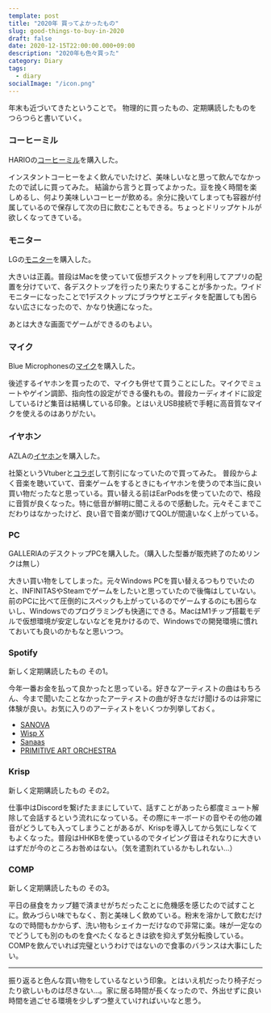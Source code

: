 ```yaml
---
template: post
title: "2020年 買ってよかったもの"
slug: good-things-to-buy-in-2020
draft: false
date: 2020-12-15T22:00:00.000+09:00
description: "2020年も色々買った"
category: Diary
tags:
  - diary
socialImage: "/icon.png"
---
```


年末も近づいてきたということで。
物理的に買ったもの、定期購読したものをつらつらと書いていく。

### コーヒーミル

HARIOの[コーヒーミル](https://www.amazon.co.jp/gp/product/B01B2O5VOM)を購入した。

インスタントコーヒーをよく飲んでいたけど、美味しいなと思って飲んでなかったので試しに買ってみた。
結論から言うと買ってよかった。豆を挽く時間を楽しめるし、何より美味しいコーヒーが飲める。余分に挽いてしまっても容器が付属しているので保存して次の日に飲むこともできる。ちょっとドリップケトルが欲しくなってきている。

### モニター

LGの[モニター](https://www.amazon.co.jp/gp/product/B07VJRWY48)を購入した。

大きいは正義。普段はMacを使っていて仮想デスクトップを利用してアプリの配置を分けていて、各デスクトップを行ったり来たりすることが多かった。ワイドモニターになったことで1デスクトップにブラウザとエディタを配置しても困らない広さになったので、かなり快適になった。

あとは大きな画面でゲームができるのもよい。

### マイク

Blue Microphonesの[マイク](https://www.amazon.co.jp/gp/product/B0822PMBTZ)を購入した。

後述するイヤホンを買ったので、マイクも併せて買うことにした。マイクでミュートやゲイン調節、指向性の設定ができる優れもの。普段カーディオイドに設定しているけど集音は結構している印象。とはいえUSB接続で手軽に高音質なマイクを使えるのはありがたい。

### イヤホン

AZLAの[イヤホン](https://www.aiuto-jp.co.jp/products/product_2944.php)を購入した。

社築というVtuberと[コラボ](https://www.youtube.com/watch?v=-eeZtj_9mJA)して割引になっていたので買ってみた。
普段からよく音楽を聴いていて、音楽ゲームをするときにもイヤホンを使うので本当に良い買い物だったなと思っている。買い替える前はEarPodsを使っていたので、格段に音質が良くなった。特に低音が鮮明に聞こえるので感動した。元々そこまでこだわりはなかったけど、良い音で音楽が聞けてQOLが間違いなく上がっている。

### PC

GALLERIAのデスクトップPCを購入した。（購入した型番が販売終了のためリンクは無し）

大きい買い物をしてしまった。元々Windows PCを買い替えるつもりでいたのと、INFINITASやSteamでゲームをしたいと思っていたので後悔はしていない。前のPCに比べて圧倒的にスペックも上がっているのでゲームするのにも困らないし、Windowsでのプログラミングも快適にできる。MacはM1チップ搭載モデルで仮想環境が安定しないなどを見かけるので、Windowsでの開発環境に慣れておいても良いのかもなと思いつつ。

### Spotify

新しく定期購読したもの その1。

今年一番お金を払って良かったと思っている。好きなアーティストの曲はもちろん、今まで聞いたことなかったアーティストの曲が好きなだけ聞けるのは非常に体験が良い。お気に入りのアーティストをいくつか列挙しておく。

- [SANOVA](https://open.spotify.com/artist/15fZ3hlvf6rcqHls6hZAbt?si=EPmXElndTgKuHxHKvdEVKA)
- [Wisp X](https://open.spotify.com/artist/6qxhZqIAvYzDVKIyyYtVlX?si=iHa-oXO3R-OnuPSp_ZBQaQ)
- [Sanaas](https://open.spotify.com/artist/3dJ5mXNLhIElreO64ian8W?si=jFbWvRouRT2w_WJ6L2HWQA)
- [PRIMITIVE ART ORCHESTRA](https://open.spotify.com/artist/5HrFJi08nNdu50d0AQVEi0?si=YwPL2y9jSyacBc6zlTUuEQ)

### Krisp

新しく定期購読したもの その2。

仕事中はDiscordを繋げたままにしていて、話すことがあったら都度ミュート解除して会話するという流れになっている。その際にキーボードの音やその他の雑音がどうしても入ってしまうことがあるが、Krispを導入してから気にしなくてもよくなった。普段はHHKBを使っているのでタイピング音はそれなりに大きいはずだが今のところお咎めはない。（気を遣割れているかもしれない...）

### COMP

新しく定期購読したもの その3。

平日の昼食をカップ麺で済ませがちだったことに危機感を感じたので試すことに。飲みづらい味でもなく、割と美味しく飲めている。粉末を溶かして飲むだけなので時間もかからず、洗い物もシェイカーだけなので非常に楽。味が一定なのでどうしても別のものを食べたくなるときは欲を抑えず気分転換している。COMPを飲んでいれば完璧というわけではないので食事のバランスは大事にしたい。

* * *

振り返ると色んな買い物をしているなという印象。とはいえ机だったり椅子だったり欲しいものは尽きない...。家に居る時間が長くなったので、外出せずに良い時間を過ごせる環境を少しずつ整えていければいいなと思う。
